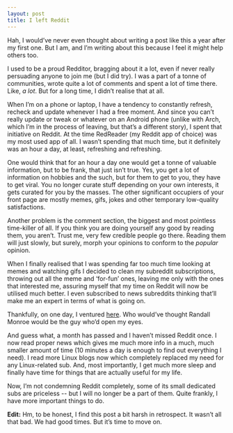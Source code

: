 ```yaml
---
layout: post
title: I left Reddit
---
```


Hah, I would’ve never even thought about writing a post like this a year
after my first one. But I am, and I’m writing about this because I feel
it might help others too.

I used to be a proud Redditor, bragging about it a lot, even if never
really persuading anyone to join me (but I did try). I was a part of a
tonne of communities, wrote quite a lot of comments and spent a lot of
time there. Like, _a lot_. But for a long time, I didn’t realise that at
all.

When I’m on a phone or laptop, I have a tendency to constantly refresh,
recheck and update whenever I had a free moment. And since you can’t
really update or tweak or whatever on an Android phone (unlike with
Arch, which I’m in the process of leaving, but that’s a different
story), I spent that initiative on Reddit.  At the time RedReader (my
Reddit app of choice) was my most used app of all. I wasn’t spending
that much time, but it definitely was an hour a day, at least,
refreshing and refreshing.

One would think that for an hour a day one would get a tonne of valuable
information, but to be frank, that just isn’t true. Yes, you get a lot
of information on hobbies and the such, but for them to get to you, they
have to get viral. You no longer curate stuff depending on your own
interests, it gets curated for you by the masses. The other significant
occupiers of your front page are mostly memes, gifs, jokes and other
temporary low-quality satisfactions.

Another problem is the comment section, the biggest and most pointless
time-killer of all. If you think you are doing yourself any good by
reading them, you aren’t. Trust me, very few credible people go there.
Reading them will just slowly, but surely, morph your opinions to
conform to the _popular_ opinion.

When I finally realised that I was spending far too much time looking at
memes and watching gifs I decided to clean my subreddit subscriptions,
throwing out all the meme and ‘for-fun’ ones, leaving me only with the
ones that interested me, assuring myself that my time on Reddit will now
be utilised much better. I even subscribed to news subreddits thinking
that’ll make me an expert in terms of what is going on.

Thankfully, on one day, I ventured [here][0]. Who would’ve thought
Randall Monroe would be the guy who’d open my eyes.

And guess what, a month has passed and I haven’t missed Reddit once. I
now read proper news which gives me much more info in a much, much
smaller amount of time (10 minutes a day is enough to find out
everything I need). I read more Linux blogs now which completely
replaced my need for any Linux-related sub. And, most importantly, I get
much more sleep and finally have time for things that are actually
useful for my life.

Now, I’m not condemning Reddit completely, some of its small dedicated
subs are priceless -- but I will no longer be a part of them. Quite
frankly, I have more important things to do.

**Edit:** Hm, to be honest, I find this post a bit harsh in retrospect.
It wasn’t all that bad. We had good times. But it’s time to move on.

[0]: https://www.reddit.com/r/xkcd/comments/5ufeza/great_randall/

[//]: # ( vim: set tw=72 fo=awntq spell spelllang=en:)
